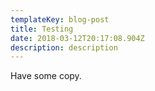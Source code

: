 ```yaml
---
templateKey: blog-post
title: Testing
date: 2018-03-12T20:17:08.904Z
description: description
---
```

Have some copy.
